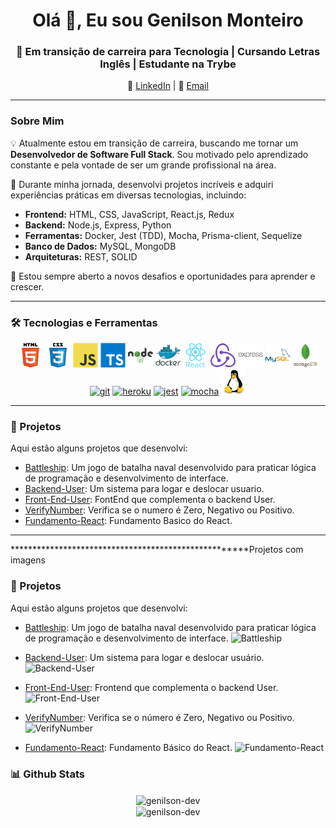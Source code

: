 <h1 align="center">Olá 👋, Eu sou Genilson Monteiro</h1>
<h3 align="center">🚀 Em transição de carreira para Tecnologia | Cursando Letras Inglês | Estudante na Trybe</h3>

<p align="center">🔗 
  <a href="https://www.linkedin.com/in/genilson-monteiro-585635186/" target="_blank">LinkedIn</a> |
  📧 <a href="mailto:genilson255@gmail.com">Email</a>
</p>

---

### Sobre Mim

💡 Atualmente estou em transição de carreira, buscando me tornar um **Desenvolvedor de Software Full Stack**. Sou motivado pelo aprendizado constante e pela vontade de ser um grande profissional na área.

💼 Durante minha jornada, desenvolvi projetos incríveis e adquiri experiências práticas em diversas tecnologias, incluindo:

- **Frontend:** HTML, CSS, JavaScript, React.js, Redux
- **Backend:** Node.js, Express, Python
- **Ferramentas:** Docker, Jest (TDD), Mocha, Prisma-client, Sequelize
- **Banco de Dados:** MySQL, MongoDB
- **Arquiteturas:** REST, SOLID

🌱 Estou sempre aberto a novos desafios e oportunidades para aprender e crescer.

---

### 🛠️ Tecnologias e Ferramentas
<p align="center">
  <a href="https://www.w3.org/html/" target="_blank" rel="noreferrer"><img src="https://raw.githubusercontent.com/devicons/devicon/master/icons/html5/html5-original-wordmark.svg" alt="html5" width="40" height="40"/></a>
  <a href="https://www.w3schools.com/css/" target="_blank" rel="noreferrer"><img src="https://raw.githubusercontent.com/devicons/devicon/master/icons/css3/css3-original-wordmark.svg" alt="css3" width="40" height="40"/></a>
  <a href="https://developer.mozilla.org/en-US/docs/Web/JavaScript" target="_blank" rel="noreferrer"><img src="https://raw.githubusercontent.com/devicons/devicon/master/icons/javascript/javascript-original.svg" alt="javascript" width="40" height="40"/></a>
  <a href="https://www.typescriptlang.org/" target="_blank" rel="noreferrer"><img src="https://raw.githubusercontent.com/devicons/devicon/master/icons/typescript/typescript-original.svg" alt="typescript" width="40" height="40"/></a>
  <a href="https://nodejs.org/" target="_blank" rel="noreferrer"><img src="https://raw.githubusercontent.com/devicons/devicon/master/icons/nodejs/nodejs-original-wordmark.svg" alt="nodejs" width="40" height="40"/></a>
  <a href="https://www.docker.com/" target="_blank" rel="noreferrer"><img src="https://raw.githubusercontent.com/devicons/devicon/master/icons/docker/docker-original-wordmark.svg" alt="docker" width="40" height="40"/></a>
  <a href="https://reactjs.org/" target="_blank" rel="noreferrer"><img src="https://raw.githubusercontent.com/devicons/devicon/master/icons/react/react-original-wordmark.svg" alt="react" width="40" height="40"/></a>
  <a href="https://redux.js.org/" target="_blank" rel="noreferrer"><img src="https://raw.githubusercontent.com/devicons/devicon/master/icons/redux/redux-original.svg" alt="redux" width="40" height="40"/></a>
  <a href="https://expressjs.com/" target="_blank" rel="noreferrer"><img src="https://raw.githubusercontent.com/devicons/devicon/master/icons/express/express-original-wordmark.svg" alt="express" width="40" height="40"/></a>
  <a href="https://www.mysql.com/" target="_blank" rel="noreferrer"><img src="https://raw.githubusercontent.com/devicons/devicon/master/icons/mysql/mysql-original-wordmark.svg" alt="mysql" width="40" height="40"/></a>
  <a href="https://www.mongodb.com/" target="_blank" rel="noreferrer"><img src="https://raw.githubusercontent.com/devicons/devicon/master/icons/mongodb/mongodb-original-wordmark.svg" alt="mongodb" width="40" height="40"/></a>
  <a href="https://git-scm.com/" target="_blank" rel="noreferrer"><img src="https://www.vectorlogo.zone/logos/git-scm/git-scm-icon.svg" alt="git" width="40" height="40"/></a>
  <a href="https://heroku.com" target="_blank" rel="noreferrer"><img src="https://www.vectorlogo.zone/logos/heroku/heroku-icon.svg" alt="heroku" width="40" height="40"/></a>
  <a href="https://jestjs.io/" target="_blank" rel="noreferrer"><img src="https://www.vectorlogo.zone/logos/jestjsio/jestjsio-icon.svg" alt="jest" width="40" height="40"/></a>
  <a href="https://mochajs.org/" target="_blank" rel="noreferrer"><img src="https://www.vectorlogo.zone/logos/mochajs/mochajs-icon.svg" alt="mocha" width="40" height="40"/></a>
  <a href="https://www.linux.org/" target="_blank" rel="noreferrer"><img src="https://raw.githubusercontent.com/devicons/devicon/master/icons/linux/linux-original.svg" alt="linux" width="40" height="40"/></a>
</p>

---

### 📂 Projetos

Aqui estão alguns projetos que desenvolvi:

- [Battleship](https://github.com/genilson-dev/Battleship): Um jogo de batalha naval desenvolvido para praticar lógica de programação e desenvolvimento de interface.
- [Backend-User](https://github.com/genilson-dev/backend): Um sistema para logar e deslocar usuario.
- [Front-End-User](https://github.com/genilson-dev/frontend/tree/main): FontEnd que complementa o backend User.
- [VerifyNumber](https://github.com/genilson-dev/VeirificarNumero): Verifica se o numero é Zero, Negativo ou Positivo.
- [Fundamento-React](https://github.com/genilson-dev/curso_coder_fundamentos_react): Fundamento Basico do React.
---




*****************************************************Projetos com imagens
### 📂 Projetos

Aqui estão alguns projetos que desenvolvi:

- [Battleship](https://github.com/genilson-dev/Battleship): Um jogo de batalha naval desenvolvido para praticar lógica de programação e desenvolvimento de interface.
  ![Battleship](https://via.placeholder.com/150) <!-- Substitua pelo link da imagem do projeto -->

- [Backend-User](https://github.com/genilson-dev/backend): Um sistema para logar e deslocar usuário.
  ![Backend-User](https://via.placeholder.com/150) <!-- Substitua pelo link da imagem do projeto -->

- [Front-End-User](https://github.com/genilson-dev/frontend/tree/main): Frontend que complementa o backend User.
  ![Front-End-User](https://via.placeholder.com/150) <!-- Substitua pelo link da imagem do projeto -->

- [VerifyNumber](https://github.com/genilson-dev/VeirificarNumero): Verifica se o número é Zero, Negativo ou Positivo.
  ![VerifyNumber](https://via.placeholder.com/150) <!-- Substitua pelo link da imagem do projeto -->

- [Fundamento-React](https://github.com/genilson-dev/curso_coder_fundamentos_react): Fundamento Básico do React.
  ![Fundamento-React](https://via.placeholder.com/150) <!-- Substitua pelo link da imagem do projeto -->


### 📊 Github Stats
<div align="center">
  <img src="https://github-readme-stats.vercel.app/api?username=genilson-dev&show_icons=true&hide_border=true&theme=github_dark&include_all_commits=true" align="center" alt="genilson-dev" />
</div>
<div align="center">
  <img src="https://github-readme-stats.vercel.app/api/top-langs/?username=genilson-dev&layout=compact&theme=github_dark" align="center" alt="genilson-dev" />
</div>
